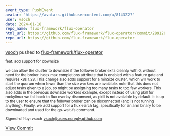 ```yaml
---
event_type: PushEvent
avatar: "https://avatars.githubusercontent.com/u/814322?"
user: vsoch
date: 2024-01-18
repo_name: flux-framework/flux-operator
html_url: https://github.com/flux-framework/flux-operator/commit/289128a8ccbda725bccc7f24742e9a8dcf5d4308
repo_url: https://github.com/flux-framework/flux-operator
---
```


<a href='https://github.com/vsoch' target='_blank'>vsoch</a> pushed to <a href='https://github.com/flux-framework/flux-operator' target='_blank'>flux-framework/flux-operator</a>

<small>feat: add support for downsize

we can allow the cluster to downsize if the follower broker
exits cleanly with 0, without need for the broker index max
completions attribute that is enabled with a feature gate
and requires k8s 1.28. This change also adds support for a
minSize cluster, which will work to start the quorum when
fewer than the size workers are available. note that this does
not adjust tasks given to a job, so might be assigning too
many tasks to too few workers. This also adds in the previous
downsize workers example, except instead of using pkill for
rockylinux we fall back to flux overlay disconnect, as pkill
is not available by default. It is up to the user to ensure
that the follower broker can be disconnected (and is not running
anything). Finally, we add support for a flux->arch tag,
specifically for an arm binary to be downloaded and used
for the go-wait-fs command.

Signed-off-by: vsoch <vsoch@users.noreply.github.com></small>

<a href='https://github.com/flux-framework/flux-operator/commit/289128a8ccbda725bccc7f24742e9a8dcf5d4308' target='_blank'>View Commit</a>